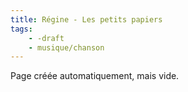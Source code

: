 ```yaml
---
title: Régine - Les petits papiers
tags:
    - -draft
    - musique/chanson
---
```


Page créée automatiquement, mais vide.
